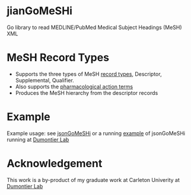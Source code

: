 jianGoMeSHi
===========

Go library to read MEDLINE/PubMed Medical Subject Headings (MeSH) XML

MeSH Record Types
===
* Supports the three types of MeSH [record types](http://www.nlm.nih.gov/mesh/intro_record_types.html), Descriptor, Supplemental, Qualifier.
* Also supports the [pharmacological action terms](http://www.nlm.nih.gov/bsd/disted/meshtutorial/pharmacologicalactionterms/)
* Produces the MeSH hierarchy from the descriptor records

Example
===
Example usage: see [jsonGoMeSHi](https://github.com/gnewton/jsonGoMeSHi) or a running [example](http://s2.semanticscience.org:8080/mesh) of jsonGoMeSHi running at [Dumontier Lab](http://dumontierlab.com/)


Acknowledgement
=============
This work is a by-product of my graduate work at Carleton Univerity at [Dumontier Lab](http://dumontierlab.com/)
